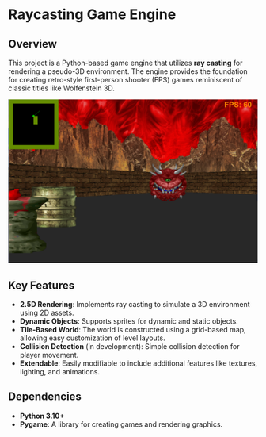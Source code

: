 # Raycasting Game Engine

## Overview
This project is a Python-based game engine that utilizes **ray casting** for rendering a pseudo-3D environment. The engine provides the foundation for creating retro-style first-person shooter (FPS) games reminiscent of classic titles like Wolfenstein 3D.

![Demo](sshot.png "Screenshot gameplay")

## Key Features

- **2.5D Rendering**: Implements ray casting to simulate a 3D environment using 2D assets.
- **Dynamic Objects**: Supports sprites for dynamic and static objects.
- **Tile-Based World**: The world is constructed using a grid-based map, allowing easy customization of level layouts.
- **Collision Detection** (in development): Simple collision detection for player movement.
- **Extendable**: Easily modifiable to include additional features like textures, lighting, and animations.

## Dependencies

- **Python 3.10+**
- **Pygame**: A library for creating games and rendering graphics.
